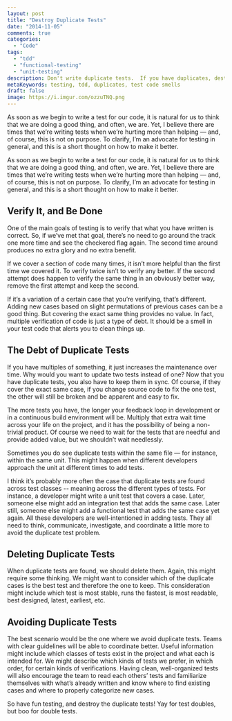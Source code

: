 ```yaml
---
layout: post
title: "Destroy Duplicate Tests"
date: "2014-11-05"
comments: true
categories:
  - "Code"
tags:
  - "tdd"
  - "functional-testing"
  - "unit-testing"
description: Don't write duplicate tests.  If you have duplicates, destroy them.
metaKeywords: testing, tdd, duplicates, test code smells
draft: false
image: https://i.imgur.com/ozzuTNQ.png
---
```


As soon as we begin to write a test for our code, it is natural for us to think that we are doing a good thing, and often, we are.  Yet, I believe there are times that we’re writing tests when we’re hurting more than helping — and, of course, this is not on purpose.  To clarify, I’m an advocate for testing in general, and this is a short thought on how to make it better.

<!--more-->

As soon as we begin to write a test for our code, it is natural for us to think that we are doing a good thing, and often, we are.  Yet, I believe there are times that we’re writing tests when we’re hurting more than helping — and, of course, this is not on purpose.  To clarify, I’m an advocate for testing in general, and this is a short thought on how to make it better.

## Verify It, and Be Done
One of the main goals of testing is to verify that what you have written is correct.  So, if we’ve met that goal, there’s no need to go around the track one more time and see the checkered flag again.  The second time around produces no extra glory and no extra benefit.

If we cover a section of code many times, it isn’t more helpful than the first time we covered it.  To verify twice isn’t to verify any better.  If the second attempt does happen to verify the same thing in an obviously better way, remove the first attempt and keep the second.  

If it’s a variation of a certain case that you’re verifying, that’s different.  Adding new cases based on slight permutations of previous cases can be a good thing.  But covering the exact same thing provides no value.  In fact, multiple verification of code is just a type of debt.  It should be a smell in your test code that alerts you to clean things up.  

## The Debt of Duplicate Tests
If you have multiples of something, it just increases the maintenance over time.  Why would you want to update two tests instead of one?  Now that you have duplicate tests, you also have to keep them in sync.  Of course, if they cover the exact same case, if you change source code to fix the one test, the other will still be broken and be apparent and easy to fix.

The more tests you have, the longer your feedback loop in development or in a continuous build environment will be.  Multiply that extra wait time across your life on the project, and it has the possibility of being a non-trivial product.  Of course we need to wait for the tests that are needful and provide added value, but we shouldn’t wait needlessly.

Sometimes you do see duplicate tests within the same file — for instance, within the same unit.  This might happen when different developers approach the unit at different times to add tests.  

I think it’s probably more often the case that duplicate tests are found across test classes -- meaning across the different types of tests.  For instance, a developer might write a unit test that covers a case.  Later, someone else might add an integration test that adds the same case.  Later still, someone else might add a functional test that adds the same case yet again.  All these developers are well-intentioned in adding tests.  They all need to think, communicate, investigate, and coordinate a little more to avoid the duplicate test problem.

## Deleting Duplicate Tests
When duplicate tests are found, we should delete them.  Again, this might require some thinking.  We might want to consider which of the duplicate cases is the best test and therefore the one to keep.  This consideration might include which test is most stable, runs the fastest, is most readable, best designed, latest, earliest, etc.

## Avoiding Duplicate Tests
The best scenario would be the one where we avoid duplicate tests.  Teams with clear guidelines will be able to coordinate better.  Useful information might include which classes of tests exist in the project and what each is intended for.  We might describe which kinds of tests we prefer, in which order, for certain kinds of verifications.  Having clean, well-organized tests will also encourage the team to read each others’ tests and familiarize themselves with what’s already written and know where to find existing cases and where to properly categorize new cases.

So have fun testing, and destroy the duplicate tests!  Yay for test doubles, but boo for double tests.
